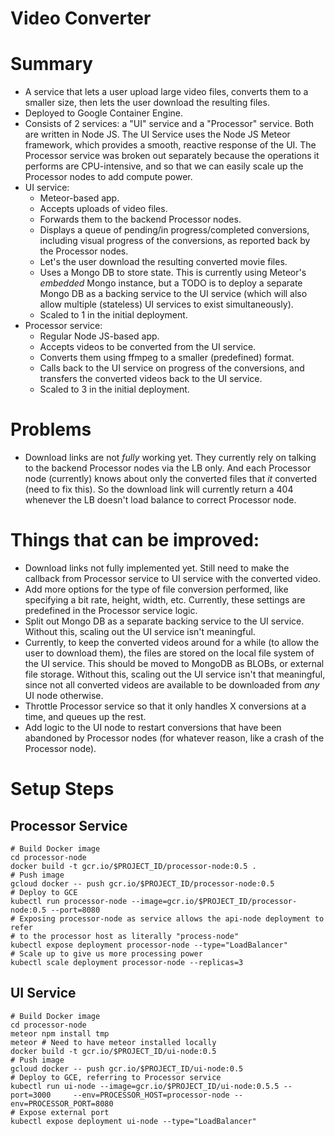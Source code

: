 # Video Converter

# Summary
* A service that lets a user upload large video files, converts them to a smaller size, then lets the user download the resulting files.
* Deployed to Google Container Engine.
* Consists of 2 services: a "UI" service and a "Processor" service.  Both are written in Node JS.  The UI Service uses the Node JS Meteor framework, which provides a smooth, reactive response of the UI.  The Processor service was broken out separately because the operations it performs are CPU-intensive, and so that we can easily scale up the Processor nodes to add compute power.
* UI service:
  * Meteor-based app.
  * Accepts uploads of video files.
  * Forwards them to the backend Processor nodes.
  * Displays a queue of pending/in progress/completed conversions, including visual progress of the conversions, as reported back by the Processor nodes.
  * Let's the user download the resulting converted movie files.
  * Uses a Mongo DB to store state.  This is currently using Meteor's _embedded_ Mongo instance, but a TODO is to deploy a separate Mongo DB as a backing service to the UI service (which will also allow multiple (stateless) UI services to exist simultaneously).
  * Scaled to 1 in the initial deployment.
* Processor service:
  * Regular Node JS-based app.
  * Accepts videos to be converted from the UI service.
  * Converts them using ffmpeg to a smaller (predefined) format.
  * Calls back to the UI service on progress of the conversions, and transfers the converted videos back to the UI service.
  * Scaled to 3 in the initial deployment.
 
# Problems
* Download links are not *fully* working yet.  They currently rely on talking to the backend Processor nodes via the LB only.  And each Processor node (currently) knows about only the converted files that *it* converted (need to fix this).  So the download link will currently return a 404 whenever the LB doesn't load balance to correct Processor node.

# Things that can be improved:
* Download links not fully implemented yet.  Still need to make the callback from Processor service to UI service with the converted video.
* Add more options for the type of file conversion performed, like specifying a bit rate, height, width, etc.  Currently, these settings are predefined in the Processor service logic.
* Split out Mongo DB as a separate backing service to the UI service.  Without this, scaling out the UI service isn't meaningful.
* Currently, to keep the converted videos around for a while (to allow the user to download them), the files are stored on the local file system of the UI service.  This should be moved to MongoDB as BLOBs, or external file storage.  Without this, scaling out the UI service isn't that meaningful, since not all converted videos are available to be downloaded from *any* UI node otherwise.
* Throttle Processor service so that it only handles X conversions at a time, and queues up the rest.
* Add logic to the UI node to restart conversions that have been abandoned by Processor nodes (for whatever reason, like a crash of the Processor node).

# Setup Steps
## Processor Service
 
    # Build Docker image
    cd processor-node
    docker build -t gcr.io/$PROJECT_ID/processor-node:0.5 .
    # Push image
    gcloud docker -- push gcr.io/$PROJECT_ID/processor-node:0.5
    # Deploy to GCE
    kubectl run processor-node --image=gcr.io/$PROJECT_ID/processor-node:0.5 --port=8080
    # Exposing processor-node as service allows the api-node deployment to refer
    # to the processor host as literally "process-node"
    kubectl expose deployment processor-node --type="LoadBalancer"
    # Scale up to give us more processing power
    kubectl scale deployment processor-node --replicas=3

## UI Service

    # Build Docker image
    cd processor-node
    meteor npm install tmp
    meteor # Need to have meteor installed locally
    docker build -t gcr.io/$PROJECT_ID/ui-node:0.5
    # Push image
    gcloud docker -- push gcr.io/$PROJECT_ID/ui-node:0.5
    # Deploy to GCE, referring to Processor service
    kubectl run ui-node --image=gcr.io/$PROJECT_ID/ui-node:0.5.5 --port=3000     --env=PROCESSOR_HOST=processor-node --env=PROCESSOR_PORT=8080
    # Expose external port
    kubectl expose deployment ui-node --type="LoadBalancer"
